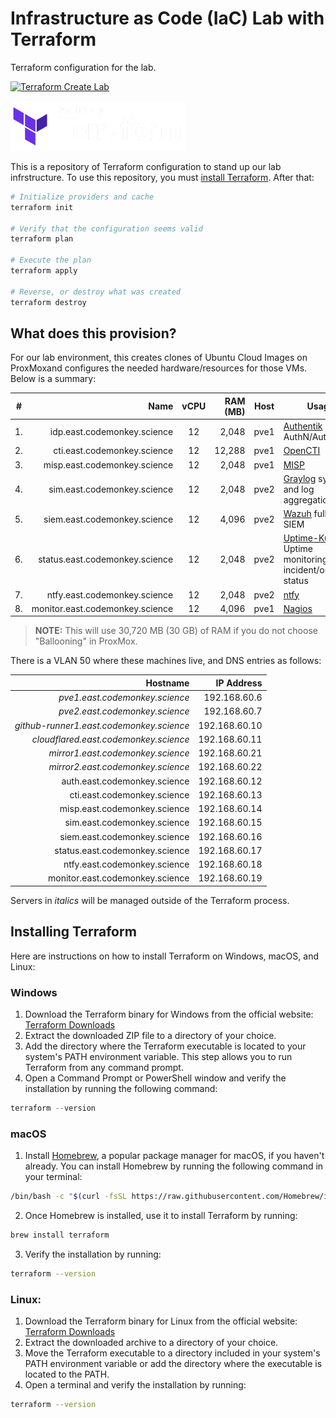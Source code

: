 # Infrastructure as Code (IaC) Lab with Terraform

Terraform configuration for the lab.

[![Terraform Create Lab](https://github.com/codemonkey-science/iac-lab-terraform/actions/workflows/terraform-apply.yml/badge.svg)](https://github.com/codemonkey-science/iac-lab-terraform/actions/workflows/terraform-apply.yml)

![Terraform Logo](docs/images/terraform.png)

This is a repository of Terraform configuration to stand up our lab infrstructure. To use this repository, you must [install Terraform](#installing-terraform). After that:

```bash
# Initialize providers and cache
terraform init

# Verify that the configuration seems valid
terraform plan

# Execute the plan
terraform apply

# Reverse, or destroy what was created
terraform destroy
```

## What does this provision?

For our lab environment, this creates clones of Ubuntu Cloud Images on ProxMoxand configures the needed hardware/resources for those VMs. Below is a summary:

| #   |                            Name | vCPU | RAM (MB) | Host | Usage                                                                                               |
| --- | ------------------------------: | :--: | -------: | ---- | --------------------------------------------------------------------------------------------------- |
| 1.  |     idp.east.codemonkey.science |  12  |    2,048 | pve1 | [Authentik](https://goauthentik.io/) AuthN/AuthZ/SSO                                                |
| 2.  |     cti.east.codemonkey.science |  12  |   12,288 | pve1 | [OpenCTI](https://opencti.io/)                                                                      |
| 3.  |    misp.east.codemonkey.science |  12  |    2,048 | pve1 | [MISP](https://misp-project.org)                                                                    |
| 4.  |     sim.east.codemonkey.science |  12  |    2,048 | pve2 | [Graylog](https://graylog.org/) syslogd and log aggregation                                         |
| 5.  |    siem.east.codemonkey.science |  12  |    4,096 | pve2 | [Wazuh](https://wazuh.com/) full-stack SIEM                                                         |
| 6.  |  status.east.codemonkey.science |  12  |    2,048 | pve2 | [Uptime-Kuma](https://github.com/louislam/uptime-kuma) Uptime monitoring and incident/outage status |
| 7.  |    ntfy.east.codemonkey.science |  12  |    2,048 | pve2 | [ntfy](https://docs.ntfy.sh/install/)                                                               |
| 8.  | monitor.east.codemonkey.science |  12  |    4,096 | pve1 | [Nagios](https://www.nagios.org/)                                                                   |

> **NOTE:** This will use 30,720 MB (30 GB) of RAM if you do not choose "Ballooning" in ProxMox.

There is a VLAN 50 where these machines live, and DNS entries as follows:

|                                 Hostname |    IP Address |
| ---------------------------------------: | ------------: |
|           *pve1.east.codemonkey.science* |  192.168.60.6 |
|           *pve2.east.codemonkey.science* |  192.168.60.7 |
| *github-runner1.east.codemonkey.science* | 192.168.60.10 |
|    *cloudflared.east.codemonkey.science* | 192.168.60.11 |
|        *mirror1.east.codemonkey.science* | 192.168.60.21 |
|        *mirror2.east.codemonkey.science* | 192.168.60.22 |
|             auth.east.codemonkey.science | 192.168.60.12 |
|              cti.east.codemonkey.science | 192.168.60.13 |
|             misp.east.codemonkey.science | 192.168.60.14 |
|              sim.east.codemonkey.science | 192.168.60.15 |
|             siem.east.codemonkey.science | 192.168.60.16 |
|           status.east.codemonkey.science | 192.168.60.17 |
|             ntfy.east.codemonkey.science | 192.168.60.18 |
|          monitor.east.codemonkey.science | 192.168.60.19 |

Servers in *italics* will be managed outside of the Terraform process.

## Installing Terraform

Here are instructions on how to install Terraform on Windows, macOS, and Linux:

### Windows

1. Download the Terraform binary for Windows from the official website: [Terraform Downloads](https://www.terraform.io/downloads.html)
1. Extract the downloaded ZIP file to a directory of your choice.
1. Add the directory where the Terraform executable is located to your system's PATH environment variable. This step allows you to run Terraform from any command prompt.
1. Open a Command Prompt or PowerShell window and verify the installation by running the following command:

```powershell
terraform --version
```

### macOS

1. Install [Homebrew](https://brew.sh), a popular package manager for macOS, if you haven't already. You can install Homebrew by running the following command in your terminal:

```bash
/bin/bash -c "$(curl -fsSL https://raw.githubusercontent.com/Homebrew/install/HEAD/install.sh)"
```

2. Once Homebrew is installed, use it to install Terraform by running:

```bash
brew install terraform
```

3. Verify the installation by running:

```bash
terraform --version
```

### Linux:

1. Download the Terraform binary for Linux from the official website: [Terraform Downloads](https://www.terraform.io/downloads.html)
1. Extract the downloaded archive to a directory of your choice.
1. Move the Terraform executable to a directory included in your system's PATH environment variable or add the directory where the executable is located to the PATH.
1. Open a terminal and verify the installation by running:

```bash
terraform --version
```

